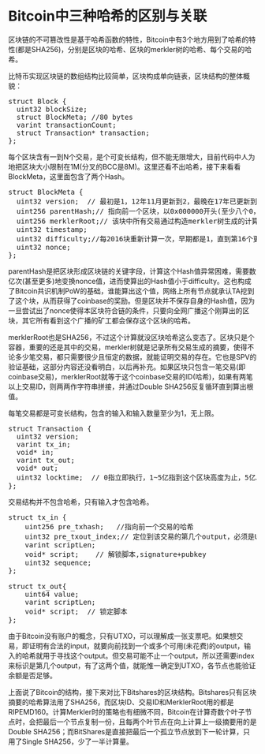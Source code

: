 # Bitcoin中三种哈希的区别与关联

区块链的不可篡改性是基于哈希函数的特性，Bitcoin中有3个地方用到了哈希的特性(都是SHA256)，分别是区块的哈希、区块的merkler树的哈希、每个交易的哈希。

比特币实现区块链的数组结构比较简单，区块构成单向链表，区块结构的整体概貌：
<pre>
struct Block {
  uint32 blockSize;
  struct BlockMeta; //80 bytes
  varint transactionCount;
  struct Transaction* transaction;
};
</pre>
每个区块含有一到N个交易，是个可变长结构，但不能无限增大，目前代码中人为地把区块大小限制在1M(分叉的BCC是8M)。这里还看不出哈希，接下来看看BlockMeta，这里面包含了两个Hash。

<pre>
struct BlockMeta {
  uint32 version;  // 最初是1，12年11月更新到2，最晚在17年已更新到0x20000002(隔离见证BIP141)，还有些0x20000012(BIP141和BIP91)。
  uint256 parentHash;// 指向前一个区块，以0x000000开头(至少八个0，工作量证明)，Genesis块这个位置全为0。
  uint256 merklerRoot;// 该块中所有交易通过构造merkler树生成的计算和，DoubleSHA256。
  uint32 timestamp;
  uint32 difficulty;//每2016块重新计算一次，早期都是1，直到第16个更新周期，即高度32256时第一次变化到1.18，后面一直在增加
  uint32 nonce;
};
</pre>
parentHash是把区块形成区块链的关键字段，计算这个Hash值异常困难，需要数亿次(甚至更多)地变换nonce值，进而使算出的Hash值小于difficulty。这也构成了Bitcoin共识机制PoW的基础，谁能算出这个值，网络上所有节点就承认TA挖到了这个块，从而获得了coinbase的奖励。但是区块并不保存自身的Hash值，因为一旦尝试出了nonce使得本区块符合链的条件，只要向全网广播这个刚算出的区块，其它所有看到这个广播的矿工都会保存这个区块的哈希。

merklerRoot也是SHA256，不过这个计算就没区块哈希这么变态了。区块只是个容器，重要的还是其中的交易，merkler树就是记录所有交易生成的摘要，使得不论多少笔交易，都只需要很少且恒定的数据，就能证明交易的存在。它也是SPV的验证基础，这部分内容还没看明白，以后再补充。如果区块只包含一笔交易(即coinbase交易)，merklerRoot就等于这个coinbase交易的ID(哈希)，如果有两笔以上交易ID，则两两作字符串拼接，并通过Double SHA256反复循环直到算出根值。

每笔交易都是可变长结构，包含的输入和输入数量至少为1，无上限。
<pre>
struct Transaction {
  uint32 version;
  varint tx_in;
  void* in;
  varint tx_out;
  void* out;
  uint32 locktime;  // 0指立即执行，1~5亿指到这个区块高度为止，5亿以上指时间戳(但4字节能表示的时间范围有限，难道不是问题吗？)
};
</pre>

交易结构并不包含哈希，只有输入才包含哈希。
<pre>
struct tx_in {
    uint256 pre_txhash;   //指向前一个交易的哈希
    uint32 pre_txout_index;// 定位到该交易的第几个output，必须是UTXO，否则会因余额不足而校验失败。
    varint scriptLen;
    void* script;    // 解锁脚本,signature+pubkey
    uint32 sequence;
};

struct tx_out{
    uint64 value;
    varint scriptLen;
    void* script;  // 锁定脚本
};
</pre>
由于Bitcoin没有账户的概念，只有UTXO，可以理解成一张支票吧。如果想交易，即证明有合法的input，就要向前找到一个或多个可用(未花费)的output，输入的哈希就用于寻找这个output。但交易可能不止一个output，所以还需要index来标识是第几个output，有了这两个值，就能惟一确定到UTXO，各节点也能验证余额是否足够。

上面说了Bitcoin的结构，接下来对比下Bitshares的区块结构。Bitshares只有区块摘要的哈希算法用了SHA256，而区块ID、交易ID和MerklerRoot用的都是RIPEMD160。计算Merkler时的策略也有细微不同，Bitcoin在计算奇数个叶子节点时，会把最后一个节点复制一份，且每两个叶节点在向上计算上一级摘要用的是Double SHA256；而BitShares是直接把最后一个孤立节点放到下一轮计算，只用了Single SHA256，少了一半计算量。